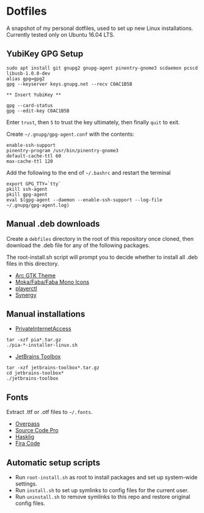Dotfiles
========

A snapshot of my personal dotfiles, used to set up new Linux installations. Currently tested only on Ubuntu 16.04 LTS.


YubiKey GPG Setup
-----------------

```
sudo apt install git gnupg2 gnupg-agent pinentry-gnome3 scdaemon pcscd libusb-1.0.0-dev
alias gpg=gpg2
gpg --keyserver keys.gnupg.net --recv C0AC1B5B

** Insert YubiKey **

gpg --card-status
gpg --edit-key C0AC1B5B
```
Enter `trust`, then `5` to trust the key ultimately, then finally `quit` to exit.


Create `~/.gnupg/gpg-agent.conf` with the contents:
```
enable-ssh-support
pinentry-program /usr/bin/pinentry-gnome3
default-cache-ttl 60
max-cache-ttl 120
```
Add the following to the end of `~/.bashrc` and restart the terminal
```
export GPG_TTY=`tty`
pkill ssh-agent
pkill gpg-agent
eval $(gpg-agent --daemon --enable-ssh-support --log-file ~/.gnupg/gpg-agent.log)
```


Manual .deb downloads
---------------------

Create a `debfiles` directory in the root of this repository once cloned, then download the .deb file for any of the following packages.

The root-install.sh script will prompt you to decide whether to install all .deb files in this directory.

* [Arc GTK Theme](https://github.com/horst3180/arc-theme/releases)
* [Moka/Faba/Faba Mono Icons](https://snwh.org/moka/download)
* [playerctl](https://github.com/acrisci/playerctl/releases)
* [Synergy](https://symless.com/synergy/downloads)


Manual installations
--------------------

* [PrivateInternetAccess](https://www.privateinternetaccess.com/installer/download_installer_linux)
```
tar -xzf pia*.tar.gz
./pia-*-installer-linux.sh
```

* [JetBrains Toolbox](https://www.jetbrains.com/toolbox/app/)
```
tar -xzf jetbrains-toolbox*.tar.gz
cd jetbrains-toolbox*
./jetbrains-toolbox
```


Fonts
-----

Extract .ttf or .otf files to `~/.fonts`.

* [Overpass](http://overpassfont.org/)
* [Source Code Pro](https://github.com/adobe-fonts/source-code-pro/releases)
* [Hasklig](https://github.com/i-tu/Hasklig/releases)
* [Fira Code](https://github.com/tonsky/FiraCode/releases)


Automatic setup scripts
-----------------------
* Run `root-install.sh` as root to install packages and set up system-wide settings.
* Run `install.sh` to set up symlinks to config files for the current user.
* Run `uninstall.sh` to remove symlinks to this repo and restore original config files.
